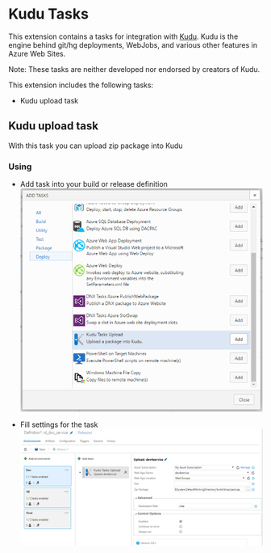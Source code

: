 # Kudu Tasks

This extension contains a tasks for integration with [Kudu](https://github.com/projectkudu/kudu). Kudu is the engine behind git/hg deployments, WebJobs, and various other features in Azure Web Sites.

Note: These tasks are neither developed nor endorsed by creators of Kudu.

This extension includes the following tasks:
* Kudu upload task

## Kudu upload task
With this task you can upload zip package into Kudu

### Using
* Add task into your build or release definition
![add upload task](https://raw.githubusercontent.com/aquiladev/vsts-kudu-tasks/master/Extension/Images/add_upload_task.png)

* Fill settings for the task
![settings](https://raw.githubusercontent.com/aquiladev/vsts-kudu-tasks/master/Extension/Images/upload_task_settings.png)
